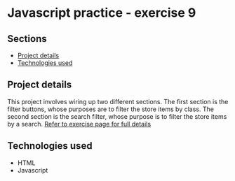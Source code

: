 # Javascript practice - exercise 9

## Sections

- [Project details](#Project-details)
- [Technologies used](#technologies-used)

## Project details
This project involves wiring up two different sections. The first section is the filter buttons, whose purposes are to filter the store items by class. The second section is the search filter, whose purpose is to filter the store items by a search. 
[Refer to exercise page for full details](https://jsbeginners.com/filter-project/)


## Technologies used
- HTML
- Javascript